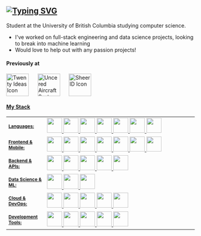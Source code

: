 ## [![Typing SVG](https://readme-typing-svg.demolab.com?font=Fira+Code&pause=1000&width=435&lines=Hi+there!+I'm+Michael+%3AD)](https://git.io/typing-svg)

Student at the University of British Columbia studying computer science.

- I've worked on full-stack engineering and data science projects, looking to break into machine learning
- Would love to help out with any passion projects!

#### Previously at

<div>
   <a href="https://twentyideas.com/"> <img src="https://github.com/user-attachments/assets/2404c010-b1a5-4407-9b9f-7d165932ee5c" alt="Twenty Ideas Icon" height="60" width="60" align="center"/></a>
    &nbsp;&nbsp;&nbsp;&nbsp;
    <a href="https://ubcuas.com/"><img src="https://github.com/user-attachments/assets/62726c87-dee5-4743-96d9-ef74659dfa75" alt="Uncered Aircraft Systems Icon" height="60" width="60" align="center"/></a>
    &nbsp;&nbsp;&nbsp;&nbsp;
    <a href="https://www.sheerid.com/"><img src="https://github.com/user-attachments/assets/720b5e4e-1524-417d-ab36-34e41981785a" alt="SheerID Icon" height="60" width="60" 
  align="center"/>
  </div>

#### My Stack
<table width="100%" style="border: 0px solid transparent;">
<tr style="border: 0px solid transparent;">
<td width="20%" style="border: 0px solid transparent; font-size: 12px;"><strong>Languages:</strong></td>
<td style="border: 0px solid transparent;">
<img src="https://skillicons.dev/icons?i=js" width="40"/>
<img src="https://skillicons.dev/icons?i=ts" width="40"/>
<img src="https://skillicons.dev/icons?i=nodejs" width="40"/>
<img src="https://skillicons.dev/icons?i=java" width="40"/>
<img src="https://skillicons.dev/icons?i=python" width="40"/>
<img src="https://skillicons.dev/icons?i=go" width="40"/>
<img src="https://skillicons.dev/icons?i=dart" width="40"/>
</td>
</tr>
<tr style="border: 0px solid transparent;">
<td style="border: 0px solid transparent; font-size: 12px;"><strong>Frontend & Mobile:</strong></td>
<td style="border: 0px solid transparent;">
<img src="https://skillicons.dev/icons?i=react" width="40"/>
<img src="https://skillicons.dev/icons?i=nextjs" width="40"/>
<img src="https://skillicons.dev/icons?i=gatsby" width="40"/>
<img src="https://skillicons.dev/icons?i=tailwind" width="40"/>
<img src="https://skillicons.dev/icons?i=materialui" width="40"/>
<img src="https://skillicons.dev/icons?i=flutter" width="40"/>
<img src="https://skillicons.dev/icons?i=figma" width="40"/>
</td>
</tr>
<tr style="border: 0px solid transparent;">
<td style="border: 0px solid transparent; font-size: 12px;"><strong>Backend & APIs:</strong></td>
<td style="border: 0px solid transparent;">
<img src="https://skillicons.dev/icons?i=nestjs" width="40"/>
<img src="https://skillicons.dev/icons?i=express" width="40"/>
<img src="https://skillicons.dev/icons?i=graphql" width="40"/>
<img src="https://skillicons.dev/icons?i=prisma" width="40"/>
<img src="https://skillicons.dev/icons?i=postgres" width="40"/>
</td>
</tr>
<tr style="border: 0px solid transparent;">
<td style="border: 0px solid transparent; font-size: 12px;"><strong>Data Science & ML:</strong></td>
<td style="border: 0px solid transparent;">
<img src="https://skillicons.dev/icons?i=python" width="40"/>
<img src="https://skillicons.dev/icons?i=pytorch" width="40"/>
<img src="https://skillicons.dev/icons?i=tensorflow" width="40"/>
</td>
</tr>
<tr style="border: 0px solid transparent;">
<td style="border: 0px solid transparent; font-size: 12px;"><strong>Cloud & DevOps:</strong></td>
<td style="border: 0px solid transparent;">
<img src="https://skillicons.dev/icons?i=aws" width="40"/>
<img src="https://skillicons.dev/icons?i=gcp" width="40"/>
<img src="https://skillicons.dev/icons?i=firebase" width="40"/>
<img src="https://skillicons.dev/icons?i=docker" width="40"/>
<img src="https://skillicons.dev/icons?i=github" width="40"/>
</td>
</tr>
<tr style="border: 0px solid transparent;">
<td style="border: 0px solid transparent; font-size: 12px;"><strong>Development Tools:</strong></td>
<td style="border: 0px solid transparent;">
<img src="https://skillicons.dev/icons?i=git" width="40"/>
<img src="https://skillicons.dev/icons?i=jest" width="40"/>
<img src="https://skillicons.dev/icons?i=vite" width="40"/>
<img src="https://skillicons.dev/icons?i=postman" width="40"/>
<img src="https://skillicons.dev/icons?i=electron" width="40"/>
</td>
</tr>
</table>


<!--
#### My Stack

<p>
<span style="vertical-align: middle; font-size: 14px;">Languages:</span>&nbsp;&nbsp;&nbsp;&nbsp;&nbsp;&nbsp;&nbsp;&nbsp;&nbsp;&nbsp;&nbsp;&nbsp;
<img src="https://skillicons.dev/icons?i=js" width="40" style="vertical-align: middle;"/>&nbsp;&nbsp;
<img src="https://skillicons.dev/icons?i=ts" width="40" style="vertical-align: middle;"/>&nbsp;&nbsp;
<img src="https://skillicons.dev/icons?i=python" width="40" style="vertical-align: middle;"/>&nbsp;&nbsp;
<img src="https://skillicons.dev/icons?i=dart" width="40" style="vertical-align: middle;"/>
</p>

<p>
<span style="vertical-align: middle; font-size: 14px;">Frontend & Mobile:</span>&nbsp;&nbsp;&nbsp;&nbsp;
<img src="https://skillicons.dev/icons?i=react" width="40" style="vertical-align: middle;"/>&nbsp;&nbsp;
<img src="https://skillicons.dev/icons?i=nextjs" width="40" style="vertical-align: middle;"/>&nbsp;&nbsp;
<img src="https://skillicons.dev/icons?i=gatsby" width="40" style="vertical-align: middle;"/>&nbsp;&nbsp;
<img src="https://skillicons.dev/icons?i=tailwind" width="40" style="vertical-align: middle;"/>&nbsp;&nbsp;
<img src="https://skillicons.dev/icons?i=materialui" width="40" style="vertical-align: middle;"/>&nbsp;&nbsp;
<img src="https://skillicons.dev/icons?i=flutter" width="40" style="vertical-align: middle;"/>&nbsp;&nbsp;
<img src="https://skillicons.dev/icons?i=figma" width="40" style="vertical-align: middle;"/>
</p>

<p>
<span style="vertical-align: middle; font-size: 14px;">Backend & APIs:</span>&nbsp;&nbsp;&nbsp;&nbsp;&nbsp;&nbsp;&nbsp;&nbsp;
<img src="https://skillicons.dev/icons?i=nestjs" width="40" style="vertical-align: middle;"/>&nbsp;&nbsp;
<img src="https://skillicons.dev/icons?i=express" width="40" style="vertical-align: middle;"/>&nbsp;&nbsp;
<img src="https://skillicons.dev/icons?i=graphql" width="40" style="vertical-align: middle;"/>&nbsp;&nbsp;
<img src="https://skillicons.dev/icons?i=prisma" width="40" style="vertical-align: middle;"/>&nbsp;&nbsp;
<img src="https://skillicons.dev/icons?i=postgres" width="40" style="vertical-align: middle;"/>
</p>

<p>
<span style="vertical-align: middle; font-size: 14px;">Data Science & ML:</span>&nbsp;&nbsp;&nbsp;&nbsp;&nbsp;
<img src="https://skillicons.dev/icons?i=python" width="40" style="vertical-align: middle;"/>&nbsp;&nbsp;
<img src="https://skillicons.dev/icons?i=pytorch" width="40" style="vertical-align: middle;"/>&nbsp;&nbsp;
<img src="https://skillicons.dev/icons?i=tensorflow" width="40" style="vertical-align: middle;"/>
</p>

<p>
<span style="vertical-align: middle; font-size: 14px;">Cloud & DevOps:</span>&nbsp;&nbsp;&nbsp;&nbsp;&nbsp;&nbsp;&nbsp;&nbsp;
<img src="https://skillicons.dev/icons?i=aws" width="40" style="vertical-align: middle;"/>&nbsp;&nbsp;
<img src="https://skillicons.dev/icons?i=gcp" width="40" style="vertical-align: middle;"/>&nbsp;&nbsp;
<img src="https://skillicons.dev/icons?i=firebase" width="40" style="vertical-align: middle;"/>&nbsp;&nbsp;
<img src="https://skillicons.dev/icons?i=docker" width="40" style="vertical-align: middle;"/>&nbsp;&nbsp;
<img src="https://skillicons.dev/icons?i=github" width="40" style="vertical-align: middle;"/>
</p>

<p>
<span style="vertical-align: middle; font-size: 14px;">Development Tools:</span>&nbsp;&nbsp;&nbsp;&nbsp;
<img src="https://skillicons.dev/icons?i=git" width="40" style="vertical-align: middle;"/>&nbsp;&nbsp;
<img src="https://skillicons.dev/icons?i=jest" width="40" style="vertical-align: middle;"/>&nbsp;&nbsp;
<img src="https://skillicons.dev/icons?i=vite" width="40" style="vertical-align: middle;"/>&nbsp;&nbsp;
<img src="https://skillicons.dev/icons?i=postman" width="40" style="vertical-align: middle;"/>&nbsp;&nbsp;
<img src="https://skillicons.dev/icons?i=electron" width="40" style="vertical-align: middle;"/>
</p>
-->



<!--

<div align="center">
	<img width="50" src="https://raw.githubusercontent.com/marwin1991/profile-technology-icons/refs/heads/main/icons/typescript.png" alt="TypeScript" title="TypeScript"/>
	<img width="50" src="https://raw.githubusercontent.com/marwin1991/profile-technology-icons/refs/heads/main/icons/python.png" alt="Python" title="Python"/>
	<img width="50" src="https://raw.githubusercontent.com/marwin1991/profile-technology-icons/refs/heads/main/icons/dart.png" alt="Dart" title="Dart"/>
	<img width="50" src="https://raw.githubusercontent.com/marwin1991/profile-technology-icons/refs/heads/main/icons/flutter.png" alt="Flutter" title="Flutter"/>
	<img width="50" src="https://raw.githubusercontent.com/marwin1991/profile-technology-icons/refs/heads/main/icons/aws.png" alt="AWS" title="AWS"/>
	<img width="50" src="https://raw.githubusercontent.com/marwin1991/profile-technology-icons/refs/heads/main/icons/docker.png" alt="Docker" title="Docker"/>
	<img width="50" src="https://raw.githubusercontent.com/marwin1991/profile-technology-icons/refs/heads/main/icons/git.png" alt="Git" title="Git"/>
	<img width="50" src="https://raw.githubusercontent.com/marwin1991/profile-technology-icons/refs/heads/main/icons/react.png" alt="React" title="React"/>
	<img width="50" src="https://raw.githubusercontent.com/marwin1991/profile-technology-icons/refs/heads/main/icons/expo.png" alt="Expo" title="Expo"/>
	<img width="50" src="https://raw.githubusercontent.com/marwin1991/profile-technology-icons/refs/heads/main/icons/next_js.png" alt="Next.js" title="Next.js"/>
	<img width="50" src="https://raw.githubusercontent.com/marwin1991/profile-technology-icons/refs/heads/main/icons/tailwind_css.png" alt="Tailwind CSS" title="Tailwind CSS"/>
	<img width="50" src="https://raw.githubusercontent.com/marwin1991/profile-technology-icons/refs/heads/main/icons/vite.png" alt="Vite" title="Vite"/>
	<img width="50" src="https://raw.githubusercontent.com/marwin1991/profile-technology-icons/refs/heads/main/icons/graphql.png" alt="GraphQL" title="GraphQL"/>
	<img width="50" src="https://raw.githubusercontent.com/marwin1991/profile-technology-icons/refs/heads/main/icons/postman.png" alt="Postman" title="Postman"/>
	<img width="50" src="https://raw.githubusercontent.com/marwin1991/profile-technology-icons/refs/heads/main/icons/swagger.png" alt="Swagger" title="Swagger"/>
	<img width="50" src="https://raw.githubusercontent.com/marwin1991/profile-technology-icons/refs/heads/main/icons/figma.png" alt="Figma" title="Figma"/>
	<img width="50" src="https://raw.githubusercontent.com/marwin1991/profile-technology-icons/refs/heads/main/icons/jest.png" alt="Jest" title="Jest"/>
	<img width="50" src="https://raw.githubusercontent.com/marwin1991/profile-technology-icons/refs/heads/main/icons/electron.png" alt="Electron" title="Electron"/>
	<img width="50" src="https://raw.githubusercontent.com/marwin1991/profile-technology-icons/refs/heads/main/icons/numpy.png" alt="NumPy" title="NumPy"/>
	<img width="50" src="https://raw.githubusercontent.com/marwin1991/profile-technology-icons/refs/heads/main/icons/postgresql.png" alt="PostgreSQL" title="PostgreSQL"/>
</div>
-->
